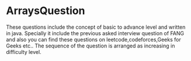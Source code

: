 # ArraysQuestion
These questions include the concept of basic to advance level and written in java. Specially it include the previous asked interview question of FANG and also you can find these questions on leetcode,codeforces,Geeks for Geeks etc.. The sequence of the question is arranged as increasing in difficulty level. 
